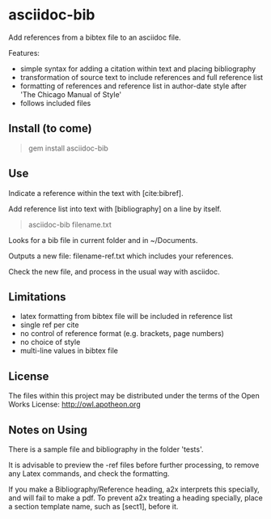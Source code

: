 # asciidoc-bib 

Add references from a bibtex file to an asciidoc file.

Features:

- simple syntax for adding a citation within text and placing bibliography
- transformation of source text to include references and full reference list
- formatting of references and reference list in author-date style after 'The 
Chicago Manual of Style'
- follows included files

## Install (to come)

 > gem install asciidoc-bib

## Use 

Indicate a reference within the text with [cite:bibref].

Add reference list into text with [bibliography] on a line by itself.

 > asciidoc-bib filename.txt

Looks for a bib file in current folder and in ~/Documents.

Outputs a new file: filename-ref.txt
which includes your references.  

Check the new file, and process in the usual way with asciidoc.

## Limitations

- latex formatting from bibtex file will be included in reference list
- single ref per cite
- no control of reference format (e.g. brackets, page numbers)
- no choice of style
- multi-line values in bibtex file

## License

The files within this project may be distributed under the terms of 
the Open Works License: http://owl.apotheon.org

## Notes on Using

There is a sample file and bibliography in the folder 'tests'.

It is advisable to preview the -ref files before further processing, 
to remove any Latex commands, and check the formatting.

If you make a Bibliography/Reference heading, a2x interprets this specially,
and will fail to make a pdf. To prevent a2x treating a heading specially, place
a section template name, such as [sect1], before it. 

